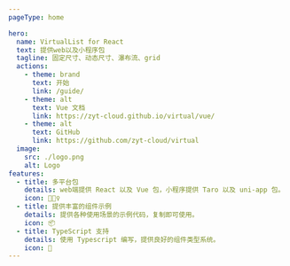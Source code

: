 ```yaml
---
pageType: home

hero:
  name: VirtualList for React
  text: 提供web以及小程序包
  tagline: 固定尺寸、动态尺寸、瀑布流、grid
  actions:
    - theme: brand
      text: 开始
      link: /guide/
    - theme: alt
      text: Vue 文档
      link: https://zyt-cloud.github.io/virtual/vue/
    - theme: alt
      text: GitHub
      link: https://github.com/zyt-cloud/virtual
  image:
    src: ./logo.png
    alt: Logo
features:
  - title: 多平台包
    details: web端提供 React 以及 Vue 包，小程序提供 Taro 以及 uni-app 包。
    icon: 🏃🏻‍♀️
  - title: 提供丰富的组件示例
    details: 提供各种使用场景的示例代码，复制即可使用。
    icon: 📦
  - title: TypeScript 支持
    details: 使用 Typescript 编写，提供良好的组件类型系统。
    icon: 🎨
---
```

